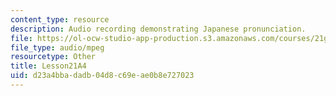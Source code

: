 ```yaml
---
content_type: resource
description: Audio recording demonstrating Japanese pronunciation.
file: https://ol-ocw-studio-app-production.s3.amazonaws.com/courses/21g-504-japanese-iv-spring-2009/d23a4bbadadb04d8c69eae0b8e727023_Lesson21A4.mp3
file_type: audio/mpeg
resourcetype: Other
title: Lesson21A4
uid: d23a4bba-dadb-04d8-c69e-ae0b8e727023
---
```

